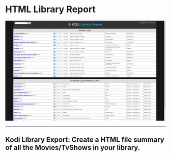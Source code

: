 
HTML Library Report
=

![screenshot](https://raw.githubusercontent.com/Steveb1968/script.html.library-report/master/resources/screenshots/screenshot-01.jpg)

---
Kodi Library Export: Create a HTML file summary of all the Movies/TvShows in your library.
-